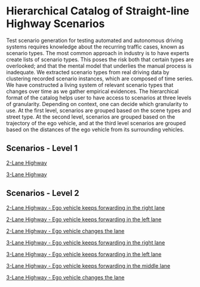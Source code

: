 # Hierarchical Catalog of Straight-line Highway Scenarios

Test  scenario  generation  for  testing  automated and autonomous driving systems requires knowledge about the recurring  traffic  cases,  known  as  scenario  types.  The  most common  approach  in  industry  is  to  have  experts  create  lists of  scenario  types.  This  poses  the  risk  both  that  certain  types are  overlooked;  and  that  the  mental  model  that  underlies  the manual  process  is  inadequate.  We  extracted  scenario types  from  real  driving  data  by  clustering  recorded  scenario instances, which are composed of time series. 
We have constructed a living system of relevant scenario types that changes over time as we gather empirical evidences. The hierarchical format of the catalog helps user to have access to scenarios at three levels of granularity. Depending on context, one can decide which granularity to use. At the first level, scenarios are grouped based on the scene types and street type. At the second level, scenarios are grouped based on the trajectory of the ego vehicle, and at the third level scenarios are grouped based on the distances of the ego vehicle from its surrounding vehicles.

## Scenarios - Level 1 
[2-Lane Highway](https://github.com/openscenario/openscenario.github.io/tree/main/scenarios/2lanes)

[3-Lane Highway](https://github.com/openscenario/openscenario.github.io/tree/main/scenarios/3lanes)

## Scenarios - Level 2 

[2-Lane Highway - Ego vehicle keeps forwarding in the right lane](https://github.com/openscenario/openscenario.github.io/tree/main/scenarios/2lanes/2-forwarding-ego-right)

[2-Lane Highway - Ego vehicle keeps forwarding in the left lane](https://github.com/openscenario/openscenario.github.io/tree/main/scenarios/2lanes/2-forwarding-ego-left)

[2-Lane Highway - Ego vehicle changes the lane](https://github.com/openscenario/openscenario.github.io/tree/main/scenarios/2lanes/2-lanechange)

[3-Lane Highway - Ego vehicle keeps forwarding in the right lane](https://github.com/openscenario/openscenario.github.io/tree/main/scenarios/3lanes/3-forwarding-ego-right)

[3-Lane Highway - Ego vehicle keeps forwarding in the left lane](https://github.com/openscenario/openscenario.github.io/tree/main/scenarios/3lanes/3-forwarding-ego-left)

[3-Lane Highway - Ego vehicle keeps forwarding in the middle lane](https://github.com/openscenario/openscenario.github.io/tree/main/scenarios/3lanes/3-forwarding-ego-middle)

[3-Lane Highway - Ego vehicle changes the lane](https://github.com/openscenario/openscenario.github.io/tree/main/scenarios/3lanes/3-lanechange)


<!--## Deployment online

The website can be accessed via https://openscenario.github.io.

## Deployment locally

The website can be build and deployed locally using [jekyll](https://jekyllrb.com/docs/).

After downloading and installing all requirements for jekyll, execute the following comamnds in the websites folder:

1. ```bundle update```
2. ```bundle exec jekyll serve```

The website can be accessed locally at *localhost:4000*.

## Customization

Consider for changing links and text content *.html* files in the top level folder and the *_data*-Folder. -->
